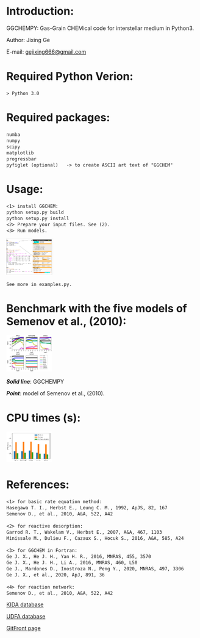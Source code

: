 
# Introduction:

GGCHEMPY: Gas-Grain CHEMical code for interstellar medium in Python3.

Author: Jixing Ge

E-mail: gejixing666@gmail.com


# Required Python Verion: 
    > Python 3.0

# Required packages:
    numba
    numpy
    scipy
    matplotlib
    progressbar
    pyfiglet (optional)   -> to create ASCII art text of "GGCHEM"


# Usage:
    <1> install GGCHEM:
    python setup.py build
    python setup.py install
    <2> Prepare your input files. See (2).
    <3> Run models. 
<img src="code-and-gui.png" alt="code ang GUI" style="width:120px;"/>
  
    See more in examples.py. 
# Benchmark with the five models of Semenov et al., (2010):
<img src="benchmark.png" alt="benchmark" style="width:120px;"/>

***Solid line***: GGCHEMPY

***Point***: model of Semenov et al., (2010).

# CPU times (s):
<img src="cputime.png" alt="cpu time" style="width:120px;"/>

# References:
    <1> for basic rate equation method:
    Hasegawa T. I., Herbst E., Leung C. M., 1992, ApJS, 82, 167
    Semenov D., et al., 2010, A&A, 522, A42
    
    <2> for reactive desorption:
    Garrod R. T., Wakelam V., Herbst E., 2007, A&A, 467, 1103
    Minissale M., Dulieu F., Cazaux S., Hocuk S., 2016, A&A, 585, A24
    
    <3> for GGCHEM in Fortran:
    Ge J. X., He J. H., Yan H. R., 2016, MNRAS, 455, 3570
    Ge J. X., He J. H., Li A., 2016, MNRAS, 460, L50
    Ge J., Mardones D., Inostroza N., Peng Y., 2020, MNRAS, 497, 3306
    Ge J. X., et al., 2020, ApJ, 891, 36

    <4> for reaction network:
    Semenov D., et al., 2010, A&A, 522, A42
    
[KIDA database](http://kida.astrophy.u-bordeaux.fr/)
  
[UDFA database](http://udfa.ajmarkwick.net/)

[GitFront page](https://gitfront.io/r/Jixing-Ge/7b3c064da2aa89e7c1d34633a426340610338338/ggchempy/)
